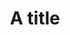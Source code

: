 ---
name: A plugin
title: A title
description_markdown: >-
  Description
download:
layout: product
---